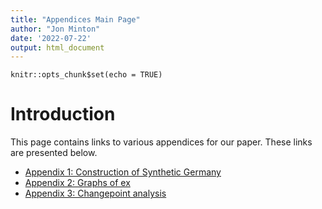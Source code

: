 ```yaml
---
title: "Appendices Main Page"
author: "Jon Minton"
date: '2022-07-22'
output: html_document
---
```


```{r setup, include=FALSE}
knitr::opts_chunk$set(echo = TRUE)
```

# Introduction

This page contains links to various appendices for our paper. These links are presented below. 

- [Appendix 1: Construction of Synthetic Germany](https://htmlpreview.github.io/https://raw.githubusercontent.com/JonMinton/change-in-ex/main/appendices/life_expectancy_trends.html)
- [Appendix 2: Graphs of ex]()
- [Appendix 3: Changepoint analysis]()
